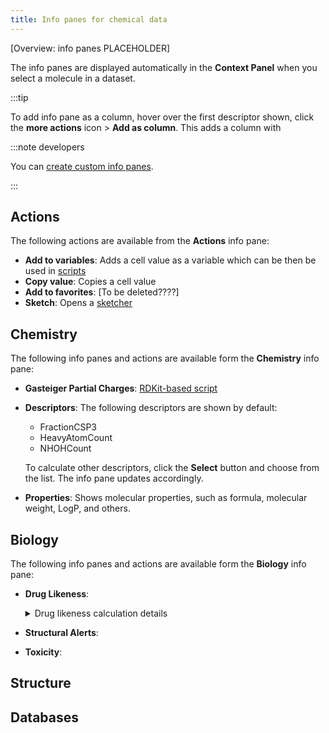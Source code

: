 ```yaml
---
title: Info panes for chemical data
---
```


[Overview: info panes PLACEHOLDER]

The info panes are displayed automatically in the **Context Panel** when you select a molecule in a dataset.

:::tip

To add info pane as a column, hover over the first descriptor shown, click the **more actions** icon > **Add as column**. This adds a column with


:::note developers

You can [create custom info panes](../../../develop/how-to/add-info-panel.md).

:::

## Actions

The following actions are available from the **Actions** info pane:

* **Add to variables**: Adds a cell value as a variable which can be then be used in [scripts](../../../compute/scripting.md)
* **Copy value**: Copies a cell value
* **Add to favorites**: [To be deleted????]
* **Sketch**: Opens a [sketcher](../cheminformatics.md)

## Chemistry

The following info panes and actions are available form the **Chemistry** info pane:

* **Gasteiger Partial Charges**: [RDKit-based script](https://dev.datagrok.ai/script/7acf813d-4f65-51f2-bc3f-503cde26c460)
* **Descriptors**: The following descriptors are shown by default:
  * FractionCSP3
  * HeavyAtomCount
  * NHOHCount

  To calculate other descriptors, click the **Select** button and choose from the list. The info pane updates accordingly.
* **Properties**: Shows molecular properties, such as formula, molecular weight, LogP, and others.

## Biology

The following info panes and actions are available form the **Biology** info pane:

* **Drug Likeness**:
  
  <details>
  <summary> Drug likeness calculation details </summary>
  
  The approach for druglikeness calculation involves a list of substructure fragments with associated druglikeness scores, which are used to determine the druglikeness score of a molecule by summing up the scores of the fragments present in the molecule and dividing it by the square root of the number of fragments. The frequency of each fragment in traded drugs and non-drug-like compounds is used to eliminate redundant fragments, and then the druglikeness score is calculated by comparing the frequency of the fragment in traded drugs to non-drug-like compounds. 

  `d = sum(Vi)/sqrt(n)`

  You can find more information about this method on the [Open Molecules website](https://openmolecules.org/properties/properties.html#druglikeness).

  </details>

* **Structural Alerts**:
* **Toxicity**:

## Structure








## Databases


